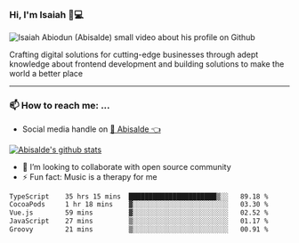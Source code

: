 ### Hi, I'm Isaiah 🌻💻

<img src="https://res.cloudinary.com/abisalde/image/upload/c_scale,h_311,w_816/v1616039512/Abisalde_github.gif" alt="Isaiah Abiodun (Abisalde) small video about his profile on Github">

Crafting digital solutions for cutting-edge businesses through adept knowledge about frontend development and building solutions to make the world a better place
<hr>

### 📫 How to reach me: ...
- Social media handle on <a href="https://twitter.com/abisalde">🔔  Abisalde   👈</a>


[![Abisalde's github stats](https://github-readme-stats.vercel.app/api?username=abisalde)](https://github.com/abisalde/github-readme-stats)

- 👯 I’m looking to collaborate with open source community
- ⚡ Fun fact: Music is a therapy for me


<!--
**abisalde/Abisalde** is a ✨ _special_ ✨ repository because its `README.md` (this file) appears on your GitHub profile.

Here are some ideas to get you started:


- 👯 I’m looking to collaborate with open source community
- 🤔 I’m looking for help with ...
- 💬 Ask me about ...
- 📫 How to reach me: ...
- 😄 Pronouns: ...
- ⚡ Fun fact: ...
-->

<!--START_SECTION:waka-->

```txt
TypeScript    35 hrs 15 mins  ██████████████████████▒░░   89.18 %
CocoaPods     1 hr 18 mins    ▓░░░░░░░░░░░░░░░░░░░░░░░░   03.30 %
Vue.js        59 mins         ▓░░░░░░░░░░░░░░░░░░░░░░░░   02.52 %
JavaScript    27 mins         ▒░░░░░░░░░░░░░░░░░░░░░░░░   01.17 %
Groovy        21 mins         ▒░░░░░░░░░░░░░░░░░░░░░░░░   00.91 %
```

<!--END_SECTION:waka-->

